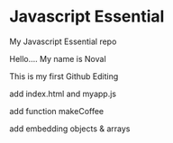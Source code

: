 # Javascript Essential
My Javascript Essential repo


Hello....
My name is Noval

This is my first Github Editing

add index.html and myapp.js

add function makeCoffee

add embedding objects & arrays
